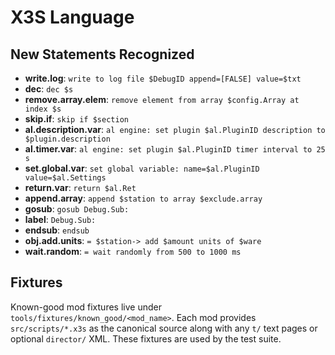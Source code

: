 # X3S Language

## New Statements Recognized
- **write.log**: `write to log file $DebugID append=[FALSE] value=$txt`
- **dec**: `dec $s`
- **remove.array.elem**: `remove element from array $config.Array at index $s`
- **skip.if**: `skip if $section`
- **al.description.var**: `al engine: set plugin $al.PluginID description to $plugin.description`
- **al.timer.var**: `al engine: set plugin $al.PluginID timer interval to 25 s`
- **set.global.var**: `set global variable: name=$al.PluginID value=$al.Settings`
- **return.var**: `return $al.Ret`
- **append.array**: `append $station to array $exclude.array`
- **gosub**: `gosub Debug.Sub:`
- **label**: `Debug.Sub:`
- **endsub**: `endsub`
- **obj.add.units**: `= $station-> add $amount units of $ware`
- **wait.random**: `= wait randomly from 500 to 1000 ms`

## Fixtures

Known-good mod fixtures live under `tools/fixtures/known_good/<mod_name>`. Each mod
provides `src/scripts/*.x3s` as the canonical source along with any `t/` text pages
or optional `director/` XML. These fixtures are used by the test suite.
